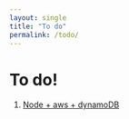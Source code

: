 ```yaml
---
layout: single
title: "To do"
permalink: /todo/
---
```


# To do!

1. [Node + aws + dynamoDB](https://docs.aws.amazon.com/elasticbeanstalk/latest/dg/nodejs-dynamodb-tutorial.html)